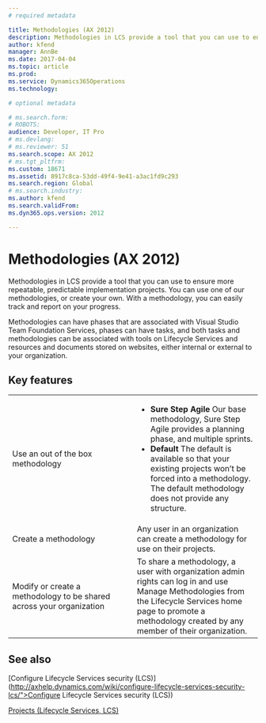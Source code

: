 ```yaml
---
# required metadata

title: Methodologies (AX 2012)
description: Methodologies in LCS provide a tool that you can use to ensure more repeatable, predictable implementation projects. You can use one of our methodologies, or create your own. With a methodology, you can easily track and report on your progress.
author: kfend
manager: AnnBe
ms.date: 2017-04-04
ms.topic: article
ms.prod: 
ms.service: Dynamics365Operations
ms.technology: 

# optional metadata

# ms.search.form: 
# ROBOTS: 
audience: Developer, IT Pro
# ms.devlang: 
# ms.reviewer: 51
ms.search.scope: AX 2012
# ms.tgt_pltfrm: 
ms.custom: 18671
ms.assetid: 8917c8ca-53dd-49f4-9e41-a3ac1fd9c293
ms.search.region: Global
# ms.search.industry: 
ms.author: kfend
ms.search.validFrom: 
ms.dyn365.ops.version: 2012

---
```


# Methodologies (AX 2012)

Methodologies in LCS provide a tool that you can use to ensure more repeatable, predictable implementation projects. You can use one of our methodologies, or create your own. With a methodology, you can easily track and report on your progress.

Methodologies can have phases that are associated with Visual Studio Team Foundation Services, phases can have tasks, and both tasks and methodologies can be associated with tools on Lifecycle Services and resources and documents stored on websites, either internal or external to your organization.

## Key features
<table>
<colgroup>
<col width="50%" />
<col width="50%" />
</colgroup>
<tbody>
<tr class="odd">
<td>Use an out of the box methodology</td>
<td><ul>
<li><strong>Sure Step Agile</strong> Our base methodology, Sure Step Agile provides a planning phase, and multiple sprints.</li>
<li><strong>Default</strong> The default is available so that your existing projects won’t be forced into a methodology. The default methodology does not provide any structure.</li>
</ul></td>
</tr>
<tr class="even">
<td>Create a methodology</td>
<td>Any user in an organization can create a methodology for use on their projects.</td>
</tr>
<tr class="odd">
<td>Modify or create a methodology to be shared across your organization</td>
<td>To share a methodology, a user with organization admin rights can log in and use Manage Methodologies from the Lifecycle Services home page to promote a methodology created by any member of their organization.</td>
</tr>
</tbody>
</table>



See also
--------

[Configure Lifecycle Services security (LCS)](http://axhelp.dynamics.com/wiki/configure-lifecycle-services-security-lcs/">Configure Lifecycle Services security (LCS))

[Projects (Lifecycle Services, LCS)](http://axhelp.dynamics.com/wiki/projects-lifecycle-services-lcs/">Projects (Lifecycle Services, LCS))

